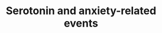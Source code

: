 ---
annotations:
- id: PW:0000013
  parent: disease pathway
  type: Pathway Ontology
  value: disease pathway
- id: CL:0000540
  parent: animal cell
  type: Cell Type Ontology
  value: neuron
- id: DOID:2030
  parent: disease of mental health
  type: Disease Ontology
  value: anxiety disorder
- id: CL:0010012
  parent: animal cell
  type: Cell Type Ontology
  value: cerebral cortex neuron
- id: PW:0000003
  parent: signaling pathway
  type: Pathway Ontology
  value: signaling pathway
authors:
- Yvesslenter
- MaintBot
- Lindarieswijk
- Mkutmon
- Khanspers
- Egonw
description: 'Stress and anxiety disorders are risk factors for depression and these
  behaviours are modulated by corticotropin releasing factor (CRFR1) and serotonin
  (5-HT2R) receptors. (Source: Berg et al "5-Hydroxytryptamine type 2A receptors regulate
  cyclic AMP accumulation in a neuronal cell line by protein kinase C-dependent and
  calcium/calmodulin-dependent mechanisms")'
last-edited: 2019-09-17
organisms:
- Mus musculus
redirect_from:
- /index.php/Pathway:WP2140
- /instance/WP2140
- /instance/WP2140_rr106868
revision: r106868
schema-jsonld:
- '@context': https://schema.org/
  '@id': https://wikipathways.github.io/pathways/WP2140.html
  '@type': Dataset
  creator:
    '@type': Organization
    name: WikiPathways
  description: 'Stress and anxiety disorders are risk factors for depression and these
    behaviours are modulated by corticotropin releasing factor (CRFR1) and serotonin
    (5-HT2R) receptors. (Source: Berg et al "5-Hydroxytryptamine type 2A receptors
    regulate cyclic AMP accumulation in a neuronal cell line by protein kinase C-dependent
    and calcium/calmodulin-dependent mechanisms")'
  keywords:
  - Arc
  - C-Fos
  - CRF_MOUSE
  - Crhr1
  - Grin2d
  - Nlgn1
  - Plcd4
  - Plek
  - Ppp3ca
  - Prkcb1
  - Serotonin
  - Serotonin Receptor Htr1a
  - Serotonin Receptor Htr2a
  - Serotonin Receptor Htr2c
  - ketanserin
  license: CC0
  name: Serotonin and anxiety-related events
seo: CreativeWork
title: Serotonin and anxiety-related events
wpid: WP2140
---